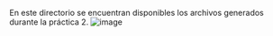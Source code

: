 En este directorio se encuentran disponibles los archivos generados durante la práctica 2.
![image](https://user-images.githubusercontent.com/82102364/147502400-1336f150-a5b3-46c7-9ae9-7095d3c4662e.png)

